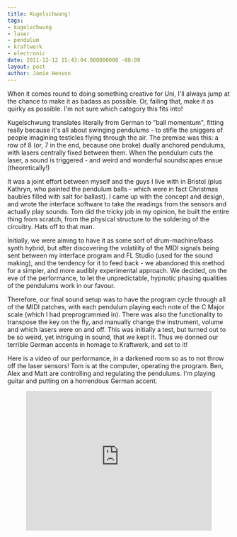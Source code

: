 ```yaml
---
title: Kugelschwung!
tags:
- kugelschwung
- laser 
- pendulum 
- kraftwerk 
- electronic
date: 2011-12-12 15:43:04.000000000 -08:00
layout: post
author: Jamie Henson
---
```


When it comes round to doing something creative for Uni, I'll always jump at the chance to make it as badass as possible. Or, failing that, make it as quirky as possible. I'm not sure which category this fits into!

Kugelschwung translates literally from German to "ball momentum", fitting really because it's all about swinging pendulums - to stifle the sniggers of people imagining testicles flying through the air. The premise was this: a row of 8 (or, 7 in the end, because one broke) dually anchored pendulums, with lasers centrally fixed between them. When the pendulum cuts the laser, a sound is triggered - and weird and wonderful soundscapes ensue (theoretically!)

<!-- more -->

It was a joint effort between myself and the guys I live with in Bristol (plus Kathryn, who painted the pendulum balls - which were in fact Christmas baubles filled with salt for ballast). I came up with the concept and design, and wrote the interface software to take the readings from the sensors and actually play sounds. Tom did the tricky job in my opinion, he built the entire thing from scratch, from the physical structure to the soldering of the circuitry. Hats off to that man.

Initially, we were aiming to have it as some sort of drum-machine/bass synth hybrid, but after discovering the volatility of the MIDI signals being sent between my interface program and FL Studio (used for the sound making), and the tendency for it to feed back - we abandoned this method for a simpler, and more audibly experimental approach. We decided, on the eve of the performance, to let the unpredictable, hypnotic phasing qualities of the pendulums work in our favour.

Therefore, our final sound setup was to have the program cycle through all of the MIDI patches, with each pendulum playing each note of the C Major scale (which I had preprogrammed in). There was also the functionality to transpose the key on the fly, and manually change the instrument, volume and which lasers were on and off. This was initially a test, but turned out to be so weird, yet intriguing in sound, that we kept it. Thus we donned our terrible German accents in homage to Kraftwerk, and set to it!

Here is a video of our performance, in a darkened room so as to not throw off the laser sensors! Tom is at the computer, operating the program. Ben, Alex and Matt are controlling and regulating the pendulums. I'm playing guitar and putting on a horrendous German accent.

<center><iframe src="http://www.youtube.com/embed/Hdwh5XLwZN0" frameborder="0" width="420" height="315"></iframe></center>
